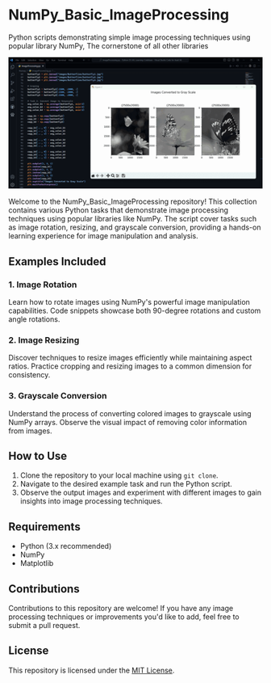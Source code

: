 # NumPy_Basic_ImageProcessing
Python scripts demonstrating simple image processing techniques using popular library NumPy, The cornerstone of all other libraries

![](conversion.gif)

Welcome to the NumPy_Basic_ImageProcessing repository! This collection contains various Python tasks that demonstrate image processing techniques using popular libraries like NumPy. The script cover tasks such as image rotation, resizing, and grayscale conversion, providing a hands-on learning experience for image manipulation and analysis.

## Examples Included

### 1. Image Rotation
Learn how to rotate images using NumPy's powerful image manipulation capabilities. Code snippets showcase both 90-degree rotations and custom angle rotations.

### 2. Image Resizing
Discover techniques to resize images efficiently while maintaining aspect ratios. Practice cropping and resizing images to a common dimension for consistency.

### 3. Grayscale Conversion
Understand the process of converting colored images to grayscale using NumPy arrays. Observe the visual impact of removing color information from images.

## How to Use
1. Clone the repository to your local machine using `git clone`.
2. Navigate to the desired example task and run the Python script.
3. Observe the output images and experiment with different images to gain insights into image processing techniques.

## Requirements
- Python (3.x recommended)
- NumPy
- Matplotlib

## Contributions
Contributions to this repository are welcome! If you have any image processing techniques or improvements you'd like to add, feel free to submit a pull request.

## License
This repository is licensed under the [MIT License](LICENSE).

